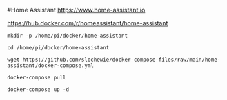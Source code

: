 #Home Assistant
https://www.home-assistant.io

https://hub.docker.com/r/homeassistant/home-assistant

```
mkdir -p /home/pi/docker/home-assistant
```
```
cd /home/pi/docker/home-assistant
```
```
wget https://github.com/slochewie/docker-compose-files/raw/main/home-assistant/docker-compose.yml
```
```
docker-compose pull
```
```
docker-compose up -d
```